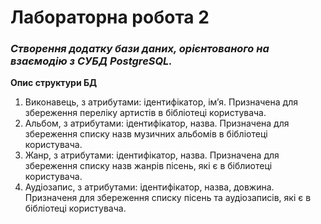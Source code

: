 # Лабораторна робота 2 
### *Створення додатку бази даних, орієнтованого на взаємодію з СУБД PostgreSQL.*

**Опис структури БД**
1. Виконавець, з атрибутами: ідентифікатор, ім’я. Призначена для збереження переліку артистів в бібліотеці користувача.
2. Альбом, з атрибутами:  ідентифікатор, назва. Призначена для збереження списку назв музичних альбомів в бібліотеці користувача.
3. Жанр, з атрибутами:  ідентифікатор, назва. Призначена для збереження списку назв жанрів пісень, які є в біблиотеці користувача.
4. Аудіозапис, з атрибутами: ідентифікатор, назва, довжина. Призначеня для збереження списку пісень та аудіозаписів, які є в бібліотеці користувача.